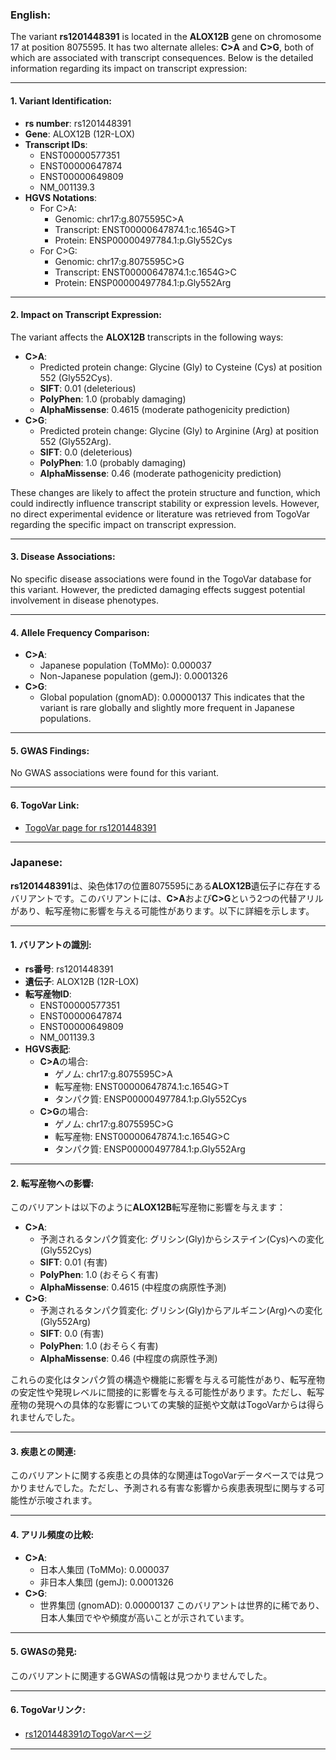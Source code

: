 ### English:
The variant **rs1201448391** is located in the **ALOX12B** gene on chromosome 17 at position 8075595. It has two alternate alleles: **C>A** and **C>G**, both of which are associated with transcript consequences. Below is the detailed information regarding its impact on transcript expression:

---

#### 1. **Variant Identification**:
- **rs number**: rs1201448391
- **Gene**: ALOX12B (12R-LOX)
- **Transcript IDs**:
  - ENST00000577351
  - ENST00000647874
  - ENST00000649809
  - NM_001139.3
- **HGVS Notations**:
  - For C>A:
    - Genomic: chr17:g.8075595C>A
    - Transcript: ENST00000647874.1:c.1654G>T
    - Protein: ENSP00000497784.1:p.Gly552Cys
  - For C>G:
    - Genomic: chr17:g.8075595C>G
    - Transcript: ENST00000647874.1:c.1654G>C
    - Protein: ENSP00000497784.1:p.Gly552Arg

---

#### 2. **Impact on Transcript Expression**:
The variant affects the **ALOX12B** transcripts in the following ways:
- **C>A**:
  - Predicted protein change: Glycine (Gly) to Cysteine (Cys) at position 552 (Gly552Cys).
  - **SIFT**: 0.01 (deleterious)
  - **PolyPhen**: 1.0 (probably damaging)
  - **AlphaMissense**: 0.4615 (moderate pathogenicity prediction)
- **C>G**:
  - Predicted protein change: Glycine (Gly) to Arginine (Arg) at position 552 (Gly552Arg).
  - **SIFT**: 0.0 (deleterious)
  - **PolyPhen**: 1.0 (probably damaging)
  - **AlphaMissense**: 0.46 (moderate pathogenicity prediction)

These changes are likely to affect the protein structure and function, which could indirectly influence transcript stability or expression levels. However, no direct experimental evidence or literature was retrieved from TogoVar regarding the specific impact on transcript expression.

---

#### 3. **Disease Associations**:
No specific disease associations were found in the TogoVar database for this variant. However, the predicted damaging effects suggest potential involvement in disease phenotypes.

---

#### 4. **Allele Frequency Comparison**:
- **C>A**:
  - Japanese population (ToMMo): 0.000037
  - Non-Japanese population (gemJ): 0.0001326
- **C>G**:
  - Global population (gnomAD): 0.00000137
This indicates that the variant is rare globally and slightly more frequent in Japanese populations.

---

#### 5. **GWAS Findings**:
No GWAS associations were found for this variant.

---

#### 6. **TogoVar Link**:
- [TogoVar page for rs1201448391](https://togovar.org)

---

### Japanese:
**rs1201448391**は、染色体17の位置8075595にある**ALOX12B**遺伝子に存在するバリアントです。このバリアントには、**C>A**および**C>G**という2つの代替アリルがあり、転写産物に影響を与える可能性があります。以下に詳細を示します。

---

#### 1. **バリアントの識別**:
- **rs番号**: rs1201448391
- **遺伝子**: ALOX12B (12R-LOX)
- **転写産物ID**:
  - ENST00000577351
  - ENST00000647874
  - ENST00000649809
  - NM_001139.3
- **HGVS表記**:
  - **C>A**の場合:
    - ゲノム: chr17:g.8075595C>A
    - 転写産物: ENST00000647874.1:c.1654G>T
    - タンパク質: ENSP00000497784.1:p.Gly552Cys
  - **C>G**の場合:
    - ゲノム: chr17:g.8075595C>G
    - 転写産物: ENST00000647874.1:c.1654G>C
    - タンパク質: ENSP00000497784.1:p.Gly552Arg

---

#### 2. **転写産物への影響**:
このバリアントは以下のように**ALOX12B**転写産物に影響を与えます：
- **C>A**:
  - 予測されるタンパク質変化: グリシン(Gly)からシステイン(Cys)への変化 (Gly552Cys)
  - **SIFT**: 0.01 (有害)
  - **PolyPhen**: 1.0 (おそらく有害)
  - **AlphaMissense**: 0.4615 (中程度の病原性予測)
- **C>G**:
  - 予測されるタンパク質変化: グリシン(Gly)からアルギニン(Arg)への変化 (Gly552Arg)
  - **SIFT**: 0.0 (有害)
  - **PolyPhen**: 1.0 (おそらく有害)
  - **AlphaMissense**: 0.46 (中程度の病原性予測)

これらの変化はタンパク質の構造や機能に影響を与える可能性があり、転写産物の安定性や発現レベルに間接的に影響を与える可能性があります。ただし、転写産物の発現への具体的な影響についての実験的証拠や文献はTogoVarからは得られませんでした。

---

#### 3. **疾患との関連**:
このバリアントに関する疾患との具体的な関連はTogoVarデータベースでは見つかりませんでした。ただし、予測される有害な影響から疾患表現型に関与する可能性が示唆されます。

---

#### 4. **アリル頻度の比較**:
- **C>A**:
  - 日本人集団 (ToMMo): 0.000037
  - 非日本人集団 (gemJ): 0.0001326
- **C>G**:
  - 世界集団 (gnomAD): 0.00000137
このバリアントは世界的に稀であり、日本人集団でやや頻度が高いことが示されています。

---

#### 5. **GWASの発見**:
このバリアントに関連するGWASの情報は見つかりませんでした。

---

#### 6. **TogoVarリンク**:
- [rs1201448391のTogoVarページ](https://togovar.org)

---
